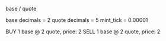 

base / quote

base decimals = 2 
quote decimals = 5 mint_tick = 0.00001

BUY 1 base @ 2 quote, price: 2
SELL 1 base @ 2 quote, price: 2
